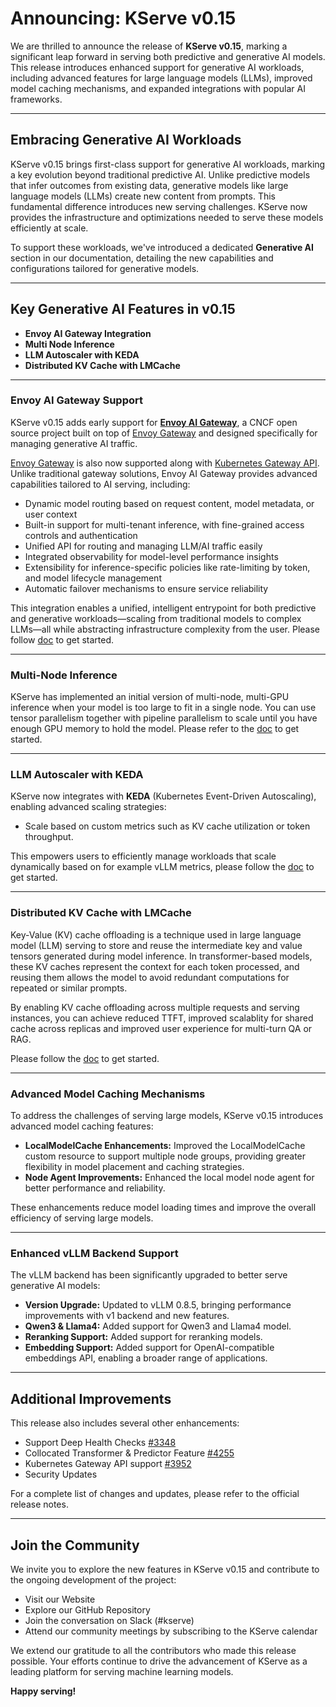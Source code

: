 # Announcing: KServe v0.15

We are thrilled to announce the release of **KServe v0.15**, marking a significant leap forward in serving both predictive and generative AI models. This release introduces enhanced support for generative AI workloads, including advanced features for large language models (LLMs), improved model caching mechanisms, and expanded integrations with popular AI frameworks.

---

## Embracing Generative AI Workloads

KServe v0.15 brings first-class support for generative AI workloads, marking a key evolution beyond traditional predictive AI. Unlike predictive models that infer outcomes from existing data, generative models like large language models (LLMs) create new content from prompts. This fundamental difference introduces new serving challenges. KServe now provides the infrastructure and optimizations needed to serve these models efficiently at scale.

To support these workloads, we've introduced a dedicated **Generative AI** section in our documentation, detailing the new capabilities and configurations tailored for generative models.

---

## Key Generative AI Features in v0.15

- **Envoy AI Gateway Integration**
- **Multi Node Inference**
- **LLM Autoscaler with KEDA**
- **Distributed KV Cache with LMCache**

---

### Envoy AI Gateway Support

KServe v0.15 adds early support for [**Envoy AI Gateway**](https://aigateway.envoyproxy.io), a CNCF open source project built on top of [Envoy Gateway](https://gateway.envoyproxy.io) and designed specifically for managing generative AI traffic.

[Envoy Gateway](https://gateway.envoyproxy.io) is also now supported along with [Kubernetes Gateway API](https://gateway-api.sigs.k8s.io). Unlike traditional gateway solutions, Envoy AI Gateway provides advanced capabilities tailored to AI serving, including:

- Dynamic model routing based on request content, model metadata, or user context
- Built-in support for multi-tenant inference, with fine-grained access controls and authentication
- Unified API for routing and managing LLM/AI traffic easily
- Integrated observability for model-level performance insights
- Extensibility for inference-specific policies like rate-limiting by token, and model lifecycle management
- Automatic failover mechanisms to ensure service reliability

This integration enables a unified, intelligent entrypoint for both predictive and generative workloads—scaling from traditional models to complex LLMs—all while abstracting infrastructure complexity from the user. Please follow [doc](https://kserve.github.io/website/0.15/admin/ai-gateway_integration) to get started.

---

### Multi-Node Inference

KServe has implemented an initial version of multi-node, multi-GPU inference when your model is too large to fit in a single node. You can use tensor parallelism together with pipeline parallelism to scale until you have enough GPU memory to hold the model. Please refer to the [doc](https://kserve.github.io/website/0.15/modelserving/v1beta1/llm/huggingface/multi-node) to get started.

---

### LLM Autoscaler with KEDA

KServe now integrates with **KEDA** (Kubernetes Event-Driven Autoscaling), enabling advanced scaling strategies:

- Scale based on custom metrics such as KV cache utilization or token throughput.

This empowers users to efficiently manage workloads that scale dynamically based on for example vLLM metrics, please follow the [doc](https://kserve.github.io/website/0.15/modelserving/autoscaling/keda/autoscaling_llm) to get started.

---

### Distributed KV Cache with LMCache

Key-Value (KV) cache offloading is a technique used in large language model (LLM) serving to store and reuse the intermediate key and value tensors generated during model inference. In transformer-based models, these KV caches represent the context for each token processed, and reusing them allows the model to avoid redundant computations for repeated or similar prompts.

By enabling KV cache offloading across multiple requests and serving instances, you can achieve reduced TTFT, improved scalablity for shared cache across replicas and improved user experience for multi-turn QA or RAG.

Please follow the [doc](https://kserve.github.io/website/0.15/modelserving/v1beta1/llm/huggingface/kv_cache_offloading/#overview) to get started.

---

### Advanced Model Caching Mechanisms

To address the challenges of serving large models, KServe v0.15 introduces advanced model caching features:

- **LocalModelCache Enhancements:** Improved the LocalModelCache custom resource to support multiple node groups, providing greater flexibility in model placement and caching strategies.
- **Node Agent Improvements:** Enhanced the local model node agent for better performance and reliability.

These enhancements reduce model loading times and improve the overall efficiency of serving large models.


---

### Enhanced vLLM Backend Support

The vLLM backend has been significantly upgraded to better serve generative AI models:

- **Version Upgrade:** Updated to vLLM 0.8.5, bringing performance improvements with v1 backend and new features.
- **Qwen3 & Llama4:** Added support for Qwen3 and Llama4 model.
- **Reranking Support:** Added support for reranking models.
- **Embedding Support:** Added support for OpenAI-compatible embeddings API, enabling a broader range of applications.

---

## Additional Improvements

This release also includes several other enhancements:

- Support Deep Health Checks [#3348](https://github.com/kserve/kserve/pull/3348)
- Collocated Transformer & Predictor Feature [#4255](https://github.com/kserve/kserve/pull/4255)
- Kubernetes Gateway API support [#3952](https://github.com/kserve/kserve/pull/3952)
- Security Updates

For a complete list of changes and updates, please refer to the official release notes.

---

## Join the Community

We invite you to explore the new features in KServe v0.15 and contribute to the ongoing development of the project:

- Visit our Website
- Explore our GitHub Repository
- Join the conversation on Slack (#kserve)
- Attend our community meetings by subscribing to the KServe calendar

We extend our gratitude to all the contributors who made this release possible. Your efforts continue to drive the advancement of KServe as a leading platform for serving machine learning models.

**Happy serving!**